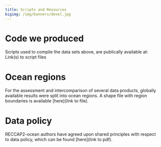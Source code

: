 ```yaml
---
title: Scripts and Resources
bigimg: /img/banners/devel.jpg
---
```


# Code we produced

Scripts used to compile the data sets above, are publically available at:
Link(s) to script files

# Ocean regions

For the assessment and intercomparison of several data products, globally available results were split into ocean regions. A shape file with region boundaries is available [here](link to file).

# Data policy

RECCAP2-ocean authors have agreed upon shared principles with respect to data policy, which can be found [here](link to pdf).
